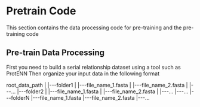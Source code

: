 # Pretrain Code


This section contains the data processing code for pre-training and the pre-training code <br>


## Pre-train Data Processing

First you need to build a serial relationship dataset using a tool such as ProtENN
Then organize your input data in the following format

root_data_path
        |
        |---folder1
        |       |---file_name_1.fasta
        |       |---file_name_2.fasta
        |       |---...
        |---folder2
        |       |---file_name_1.fasta
        |       |---file_name_2.fasta
        |       |---...
        |---...
        |---folderN
                |---file_name_1.fasta
                |---file_name_2.fasta
                |---...

